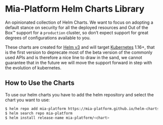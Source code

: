 # Mia-Platform Helm Charts Library

An opinionated collection of Helm Charts. We want to focus on adopting a default stance on security for all
the deployed resources and Out of the Box™ support for a `production` cluster, so don’t expect support for
great degrees of configurations available to you.

These charts are created for [Helm v3] and will target [Kubernetes] 1.16+, that is the first version to deprecate most
of the beta version of the commonly used APIs and is therefore a nice line to draw in the sand, we cannot guarantee
that in the future we will move the support forward in step with the evolution of kubernetes.

## How to Use the Charts

To use our helm charts you have to add the helm repository and select the chart you want to use:

```bash
$ helm repo add mia-platform https://mia-platform.github.io/helm-charts
$ helm search repo mia-platform
$ helm install release-name mia-platform/<chart>
```

[Helm v3]: https://helm.sh/docs/intro/install/ (Link for installation guide of Helm v3)
[Kubernetes]: https://kubernetes.io (Production-Grade Container Orchestration)
